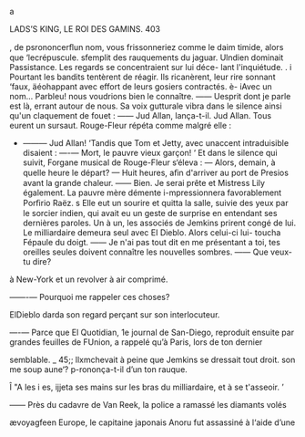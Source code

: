  
 
  
 
  
  
 
 
 
 
 
  
  
  
 
 

a

LADS’S KING, LE ROI DES GAMINS. 403

, de psrononcerﬂun nom, vous frissonneriez comme le daim timide, alors que
 ‘lecrépuscule. sfemplit des rauquements du jaguar.
Ulndien dominait Passistance. Les regards se concentraient sur lui déce-
lant l'inquiétude. .
i Pourtant les bandits tentèrent de réagir. Ils ricanèrent, leur rire sonnant
‘faux, äéohappant avec effort de leurs gosiers contractés.
è- iAvec un nom... Parbleu! nous voudrions bien le connaître.
—— Uesprit dont je parle est là, errant autour de nous.
Sa voix gutturale vibra dans le silence ainsi qu'un claquement de fouet :
—— Jud Allan, lança-t-il. Jud Allan.
Tous eurent un sursaut. Rouge-Fleur répéta comme malgré elle :
- ——— Jud Allan!
‘Tandis que Tom et Jetty, avec unaccent intraduisible disaient :
—-— Mort, le pauvre vieux garçon! ‘
Et dans le silence qui suivit, Forgane musical de Rouge-Fleur s‘éleva :
— Alors, demain, à quelle heure le départ?
— Huit heures, aﬁn d'arriver au port de Presios avant la grande chaleur.
—— Bien. Je serai prête et Mistress Lily également. La pauvre mère démente
i-mpressionnera favorablement Porﬁrio Raëz.
s Elle eut un sourire et quitta la salle, suivie des yeux par le sorcier indien,
qui avait eu un geste de surprise en entendant ses dernières paroles.
Un à un, les associés de Jemkins prirent congé de lui. Le milliardaire
demeura seul avec EI Dieblo. Alors celui-ci lui- toucha Fépaule du doigt.
—— Je n'ai pas tout dit en me présentant a toi, tes oreilles seules doivent
connaître les nouvelles sombres.
—— Que veux-tu dire?

à New-York et un revolver à air comprimé.

——-— Pourquoi me rappeler ces choses?

ElDieblo darda son regard perçant sur son interlocuteur.

—-— Parce que El Quotidian, 1e journal de San-Diego, reproduit ensuite par
 grandes feuilles de FUnion, a rappelé qu’à Paris, lors de ton dernier

 semblable. _
45;; llxmchevait à peine que Jemkins se dressait tout droit.
  son me soup aune‘? p-rononça-t-il d’un ton rauque.

Î  "A  les  i es, ijjeta ses mains sur les bras du milliardaire, et
  à se t'asseoir. ’

      

 

—— Près du cadavre de Van Reek, la police a ramassé les diamants volés

ævoyagfeen Europe, le capitaine japonais Anoru fut assassiné à l‘aide d’une 

